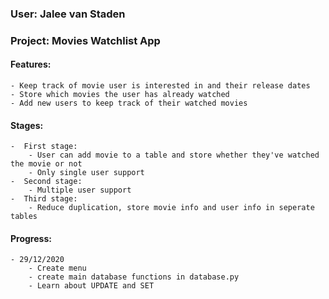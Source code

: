 ### User: Jalee van Staden
### Project: Movies Watchlist App

#### Features:
    - Keep track of movie user is interested in and their release dates
    - Store which movies the user has already watched
    - Add new users to keep track of their watched movies

#### Stages:
    -  First stage:
        - User can add movie to a table and store whether they've watched the movie or not
        - Only single user support
    -  Second stage:
        - Multiple user support
    -  Third stage:
        - Reduce duplication, store movie info and user info in seperate tables

#### Progress:
    - 29/12/2020
        - Create menu
        - create main database functions in database.py
        - Learn about UPDATE and SET